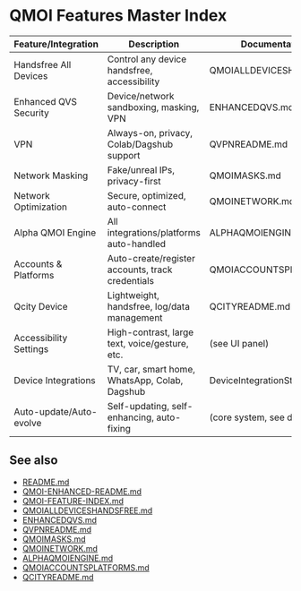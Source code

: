 # QMOI Features Master Index

| Feature/Integration         | Description                                      | Documentation File                |
|----------------------------|--------------------------------------------------|-----------------------------------|
| Handsfree All Devices      | Control any device handsfree, accessibility      | QMOIALLDEVICESHANDSFREE.md        |
| Enhanced QVS Security      | Device/network sandboxing, masking, VPN          | ENHANCEDQVS.md                    |
| VPN                       | Always-on, privacy, Colab/Dagshub support        | QVPNREADME.md                     |
| Network Masking           | Fake/unreal IPs, privacy-first                   | QMOIMASKS.md                      |
| Network Optimization      | Secure, optimized, auto-connect                  | QMOINETWORK.md                    |
| Alpha QMOI Engine         | All integrations/platforms auto-handled          | ALPHAQMOIENGINE.md                |
| Accounts & Platforms      | Auto-create/register accounts, track credentials | QMOIACCOUNTSPLATFORMS.md          |
| Qcity Device              | Lightweight, handsfree, log/data management      | QCITYREADME.md                    |
| Accessibility Settings    | High-contrast, large text, voice/gesture, etc.   | (see UI panel)                    |
| Device Integrations       | TV, car, smart home, WhatsApp, Colab, Dagshub    | DeviceIntegrationStubs.ts         |
| Auto-update/Auto-evolve   | Self-updating, self-enhancing, auto-fixing       | (core system, see docs)           |

## See also
- [README.md](../README.md)
- [QMOI-ENHANCED-README.md](../QMOI-ENHANCED-README.md)
- [QMOI-FEATURE-INDEX.md](../QMOI-FEATURE-INDEX.md)
- [QMOIALLDEVICESHANDSFREE.md](../QMOIALLDEVICESHANDSFREE.md)
- [ENHANCEDQVS.md](../ENHANCEDQVS.md)
- [QVPNREADME.md](../QVPNREADME.md)
- [QMOIMASKS.md](../QMOIMASKS.md)
- [QMOINETWORK.md](../QMOINETWORK.md)
- [ALPHAQMOIENGINE.md](../ALPHAQMOIENGINE.md)
- [QMOIACCOUNTSPLATFORMS.md](../QMOIACCOUNTSPLATFORMS.md)
- [QCITYREADME.md](../QCITYREADME.md) 
